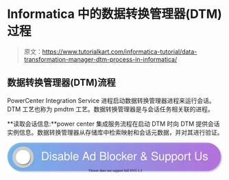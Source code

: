 # Informatica 中的数据转换管理器(DTM)过程

> 原文：<https://www.tutorialkart.com/informatica-tutorial/data-transformation-manager-dtm-process-in-informatica/>

## 数据转换管理器(DTM)流程

PowerCenter Integration Service 进程启动数据转换管理器进程来运行会话。DTM 工艺也称为 pmdtm 工艺。数据转换管理器是与会话任务相关联的进程。

**读取会话信息:**power center 集成服务流程在启动 DTM 时向 DTM 提供会话实例信息。数据转换管理器从存储库中检索映射和会话元数据，并对其进行验证。

[![](img/925da31b32d6bc3827932f6c8afb11bb.png)](https://www.tutorialkart.com/)